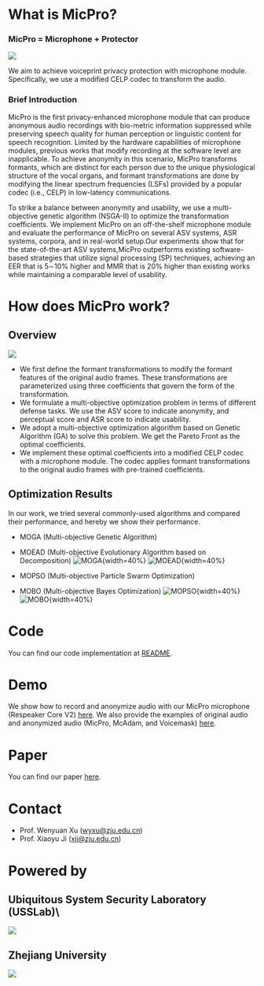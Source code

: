 # What is MicPro?
### MicPro = Microphone + Protector
![](figure/threatmodel1.png)

We aim to achieve voiceprint privacy protection with microphone module. Specifically, we use a modified CELP codec to transform the audio.
### Brief Introduction
MicPro is the first privacy-enhanced microphone module that can produce anonymous audio recordings with bio-metric information suppressed while preserving speech quality for human perception or linguistic content for speech recognition. Limited by the hardware capabilities of microphone modules, previous works that modify recording at the software level are inapplicable. To achieve anonymity in this scenario, MicPro transforms formants, which are distinct for each person due to the unique physiological structure of the vocal organs, and formant transformations are done by modifying the linear spectrum frequencies (LSFs) provided by a popular codec (i.e., CELP) in low-latency communications. 

To strike a balance between anonymity and usability, we use a multi-objective genetic algorithm (NSGA-II) to optimize the transformation coefficients. We implement MicPro on an off-the-shelf microphone module and evaluate the performance of MicPro on several ASV systems, ASR systems, corpora, and in real-world setup.Our experiments show that for the state-of-the-art ASV systems,MicPro outperforms existing software-based strategies that utilize signal processing (SP) techniques, achieving an EER that is 5∼10% higher and MMR that is 20% higher than existing works while maintaining a comparable level of usability.



# How does MicPro work?
## Overview
![](figure/Design4.png)
+ We first define the formant transformations to modify the formant features of the original audio frames. These transformations are parameterized using three coefficients that govern the form of the transformation.
+ We formulate a multi-objective optimization problem in terms of different defense tasks. We use the ASV score to indicate anonymity, and perceptual score and ASR score to indicate usability.
+ We adopt a multi-objective optimization algorithm based on Genetic Algorithm
(GA) to solve this problem. We get the Pareto Front as the optimal coefficients.
+ We implement these optimal coefficients into a modified CELP codec with a microphone module. The codec applies formant transformations to the original audio frames with pre-trained coefficients.

## Optimization Results
In our work, we tried several commonly-used algorithms and compared their performance, and hereby we show their performance.
+ MOGA (Multi-objective Genetic Algorithm)
+ MOEAD (Multi-objective Evolutionary Algorithm based on Decomposition)
![MOGA](figure/moga5.png){width=40%} ![MOEAD](figure/moead2.png){width=40%}


+ MOPSO (Multi-objective Particle Swarm Optimization)
+ MOBO (Multi-objective Bayes Optimization)
![MOPSO](figure/mopso1.png){width=40%} ![MOBO](figure/mobo1.png){width=40%} 

# Code
You can find our code implementation at [README](code/README.md).

# Demo
We show how to record and anonymize audio with our MicPro microphone (Respeaker Core V2) [here](https://youtu.be/qKLYvuvBUPg).
We also provide the examples of original audio and anonymized audio (MicPro, McAdam, and Voicemask) [here](demo\audio).

# Paper
You can find our paper [here](MicPro.pdf).

# Contact
+ Prof. Wenyuan Xu (wyxu@zju.edu.cn)
+ Prof. Xiaoyu Ji (xji@zju.edu.cn)


# Powered by
## Ubiquitous System Security Laboratory (USSLab)\
[![](figure\usslab_logo.png)](https://usslab.org)


## Zhejiang University
[![](figure\zju_logo.png)](https://www.zju.edu.cn/english)